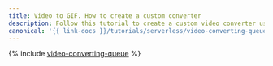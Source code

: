 ```yaml
---
title: Video to GIF. How to create a custom converter
description: Follow this tutorial to create a custom video converter using the FFmpeg utility and {{ message-queue-full-name }}. This tutorial is intended for Linux and macOS users.
canonical: '{{ link-docs }}/tutorials/serverless/video-converting-queue'
---
```


{% include [video-converting-queue](../../_tutorials/serverless/video-converting-queue.md) %}
